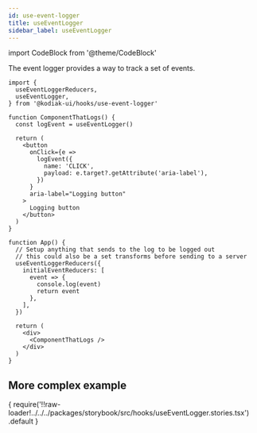 ```yaml
---
id: use-event-logger
title: useEventLogger
sidebar_label: useEventLogger
---
```


import CodeBlock from '@theme/CodeBlock'

The event logger provides a way to track a set of events.

```tsx
import {
  useEventLoggerReducers,
  useEventLogger,
} from '@kodiak-ui/hooks/use-event-logger'

function ComponentThatLogs() {
  const logEvent = useEventLogger()

  return (
    <button
      onClick={e =>
        logEvent({
          name: 'CLICK',
          payload: e.target?.getAttribute('aria-label'),
        })
      }
      aria-label="Logging button"
    >
      Logging button
    </button>
  )
}

function App() {
  // Setup anything that sends to the log to be logged out
  // this could also be a set transforms before sending to a server
  useEventLoggerReducers({
    initialEventReducers: [
      event => {
        console.log(event)
        return event
      },
    ],
  })

  return (
    <div>
      <ComponentThatLogs />
    </div>
  )
}
```

## More complex example

<CodeBlock className="language-tsx">
  {
    require('!!raw-loader!../../../packages/storybook/src/hooks/useEventLogger.stories.tsx')
      .default
  }
</CodeBlock>
